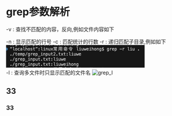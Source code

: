 
# grep参数解析
-v : 查找不匹配的内容，反向,例如文件内容如下

-n : 显示匹配的行号 
-c : 匹配统计的行数
-r : 递归匹配子目录,例如如下  
![grep_1](https://github.com/weihong0709/linux_study/blob/master/linux%E5%B8%B8%E7%94%A8%E5%91%BD%E4%BB%A4/images/grep_1.png)  
-l : 查询多文件时只显示匹配的文件名 
![grep_l](https://github.com/weihong0709/linux_study/blob/master/linux%E5%B8%B8%E7%94%A8%E5%91%BD%E4%BB%A4/images/grep_l.png) 
## 33
### 33

